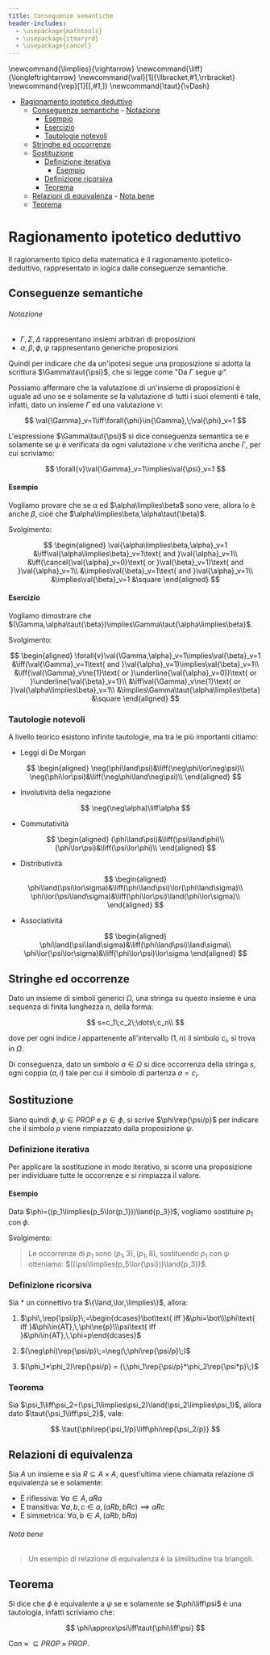 ```yaml
---
title: Conseguenze semantiche
header-includes:
  - \usepackage{mathtools}
  - \usepackage{stmaryrd}
  - \usepackage{cancel}
---
```


\newcommand{\limplies}{\rightarrow}
\newcommand{\liff}{\longleftrightarrow}
\newcommand{\val}[1]{\llbracket\,#1\,\rrbracket}
\newcommand{\rep}[1]{[\,#1\,]}
\newcommand{\taut}{\vDash}

- [Ragionamento ipotetico deduttivo](#ragionamento-ipotetico-deduttivo)
  - [Conseguenze semantiche](#conseguenze-semantiche)
          - [Notazione](#notazione)
      - [Esempio](#esempio)
      - [Esercizio](#esercizio)
    - [Tautologie notevoli](#tautologie-notevoli)
  - [Stringhe ed occorrenze](#stringhe-ed-occorrenze)
  - [Sostituzione](#sostituzione)
    - [Definizione iterativa](#definizione-iterativa)
      - [Esempio](#esempio-1)
    - [Definizione ricorsiva](#definizione-ricorsiva)
    - [Teorema](#teorema)
  - [Relazioni di equivalenza](#relazioni-di-equivalenza)
          - [Nota bene](#nota-bene)
  - [Teorema](#teorema-1)

# Ragionamento ipotetico deduttivo

Il ragionamento tipico della matematica è il ragionamento ipotetico-deduttivo, rappresentato in logica dalle conseguenze semantiche.

## Conseguenze semantiche

###### Notazione

- $\Gamma,\Sigma,\Delta$ rappresentano insiemi arbitrari di proposizioni
- $\alpha,\beta,\phi,\psi$ rappresentano generiche proposizioni

Quindi per indicare che da un'ipotesi segue una proposizione si adotta la scrittura $\Gamma\taut{\psi}$, che si legge come "Da $\Gamma$ segue $\psi$".

Possiamo affermare che la valutazione di un'insieme di proposizioni è uguale ad uno se e solamente se la valutazione di tutti i suoi elementi è tale, infatti, dato un insieme $\Gamma$ ed una valutazione $v$:

$$
\val{\Gamma}_v=1\iff\forall{\phi}\in{\Gamma},\;\val{\phi}_v=1
$$

L'espressione $\Gamma\taut{\psi}$ si dice conseguenza semantica se e solamente se $\psi$ è verificata da ogni valutazione $v$ che verificha anche $\Gamma$, per cui scriviamo:

$$
\forall{v}\val{\Gamma}_v=1\implies\val{\psi}_v=1
$$

#### Esempio

Vogliamo provare che se $\alpha$ ed $\alpha\limplies\beta$ sono vere, allora lo è anche $\beta$, cioè che $\alpha\limplies\beta,\alpha\taut{\beta}$.

Svolgimento:

$$
\begin{aligned}
  \val{\alpha\limplies\beta,\alpha}_v=1
  &\iff\val{\alpha\limplies\beta}_v=1\text{ and }\val{\alpha}_v=1\\
  &\iff(\cancel{\val{\alpha}_v=0}\text{ or }\val{\beta}_v=1)\text{ and }\val{\alpha}_v=1\\
  &\implies\val{\beta}_v=1\text{ and }\val{\alpha}_v=1\\
  &\implies\val{\beta}_v=1
  &\square
\end{aligned}
$$

#### Esercizio

Vogliamo dimostrare che $(\Gamma,\alpha\taut{\beta})\implies\Gamma\taut{\alpha\limplies\beta}$.

Svolgimento:

$$
\begin{aligned}
    \forall{v}\val{\Gamma,\alpha}_v=1\implies\val{\beta}_v=1
    &\iff(\val{\Gamma}_v=1\text{ and }\val{\alpha}_v=1)\implies\val{\beta}_v=1\\
    &\iff(\val{\Gamma}_v\ne{1}\text{ or }\underline{\val{\alpha}_v=0})\text{ or }\underline{\val{\beta}_v=1}\\
    &\iff\val{\Gamma}_v\ne{1}\text{ or }\val{\alpha\limplies\beta}_v=1\\
    &\implies\Gamma\taut{\alpha\limplies\beta}
    &\square
\end{aligned}
$$

### Tautologie notevoli

A livello teorico esistono infinite tautologie, ma tra le più importanti citiamo:

- Leggi di De Morgan

$$
\begin{aligned}
    \neg(\phi\land\psi)&\liff(\neg\phi\lor\neg\psi)\\
    \neg(\phi\lor\psi)&\liff(\neg\phi\land\neg\psi)\\
\end{aligned}
$$

- Involutività della negazione

$$
\neg(\neg\alpha)\liff\alpha
$$

- Commutatività

$$
\begin{aligned}
    (\phi\land\psi)&\liff(\psi\land\phi)\\
    (\phi\lor\psi)&\liff(\psi\lor\phi)\\
\end{aligned}
$$

- Distributività

$$
\begin{aligned}
    \phi\land(\psi\lor\sigma)&\liff(\phi\land\psi)\lor(\phi\land\sigma)\\
    \phi\lor(\psi\land\sigma)&\liff(\phi\lor\psi)\land(\phi\lor\sigma)\\
\end{aligned}
$$

- Associatività

$$
\begin{aligned}
    \phi\land(\psi\land\sigma)&\liff(\phi\land\psi)\land\sigma\\
    \phi\lor(\psi\lor\sigma)&\liff(\phi\lor\psi)\lor\sigma
\end{aligned}
$$

## Stringhe ed occorrenze

Dato un insieme di simboli generici $\Omega$, una stringa su questo insieme è una sequenza di finita lunghezza $n$, della forma:

$$
s=c_1\;c_2\;\dots\;c_n\\
$$

dove per ogni indice $i$ appartenente all'intervallo $(1,n)$ il simbolo $c_i$, si trova in $\Omega$. 

Di conseguenza, dato un simbolo $a\in\Omega$ si dice occorrenza della stringa $s$, ogni coppia $(a,i)$ tale per cui il simbolo di partenza $a=c_i$.

## Sostituzione

Siano quindi $\phi,\psi\in{PROP}$ e $p\in\phi$, si scrive $\phi\rep{\psi/p}$ per indicare che il simbolo $p$ viene rimpiazzato dalla proposizione $\psi$.

### Definizione iterativa

Per applicare la sostituzione in modo iterativo, si scorre una proposizione per individuare tutte le occorrenze e si rimpiazza il valore.

#### Esempio

Data $\phi=((p_1\limplies(p_5\lor{p_1}))\land{p_3})$, vogliamo sostituire $p_1$ con $\phi$.

Svolgimento:

> Le occorrenze di $p_1$ sono $(p_1,3),(p_1,8)$, sostituendo $p_1$ con $\psi$ otteniamo: $((\psi\limplies(p_5\lor{\psi}))\land{p_3})$.

### Definizione ricorsiva

Sia $*$ un connettivo tra $\{\land,\lor,\limplies\}$, allora:

1. $\phi\,\rep{\psi/p}\;=\begin{dcases}\bot\text{ iff }&\phi=\bot\\\phi\text{ iff }&\phi\in{AT},\,\phi\ne{p}\\\psi\text{ iff }&\phi\in{AT},\,\phi=p\end{dcases}$

2. $(\neg\phi)\rep{\psi/p}\;=\neg(\;\phi\rep{\psi/p}\;)$

3. $(\phi_1*\phi_2)\rep{\psi/p} = (\;\phi_1\rep{\psi/p}*\phi_2\rep{\psi*p}\;)$

### Teorema

Sia $\psi_1\liff\psi_2=(\psi_1\limplies\psi_2)\land(\psi_2\limplies\psi_1)$, allora dato $\taut{\psi_1\liff\psi_2}$, vale:

$$
\taut{\phi\rep{\psi_1/p}\liff\phi\rep{\psi_2/p}}
$$

## Relazioni di equivalenza

Sia $A$ un insieme e sia $R\subseteq{A\times{A}}$, quest'ultima viene chiamata relazione di equivalenza se e solamente:

- È riflessiva: $\forall{a}\in{A},aRa$
- È transitiva: $\forall{a,b,c}\in{a},(aRb,bRc)\implies{aRc}$
- E simmetrica: $\forall{a,b}\in{A},(aRb,bRa)$

###### Nota bene

> Un esempio di relazione di equivalenza è la similitudine tra triangoli.

## Teorema

Si dice che $\phi$ è equivalente a $\psi$ se e solamente se $\phi\liff\psi$ è una tautologia, infatti scriviamo che:

$$
\phi\approx\psi\iff\taut{\phi\liff\psi}
$$

Con $\approx\;\subseteq{PROP\times{PROP}}$.